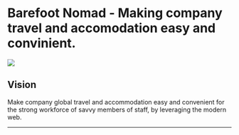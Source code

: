 # Barefoot Nomad - Making company travel and accomodation easy and convinient.

[![](https://img.shields.io/badge/Reviewed_by-Hound-blueviolet.svg)](https://houndci.com)

## Vision

Make company global travel and accommodation easy and convenient for the strong workforce of savvy members of staff, by leveraging the modern web.

---
